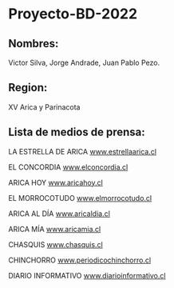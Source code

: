# Proyecto-BD-2022
## Nombres:
Victor Silva, Jorge Andrade, Juan Pablo Pezo.
## Region: 
XV Arica y Parinacota
## Lista de medios de prensa:
LA ESTRELLA DE ARICA 
www.estrellaarica.cl

EL CONCORDIA
www.elconcordia.cl

ARICA HOY
www.aricahoy.cl

EL MORROCOTUDO
www.elmorrocotudo.cl

ARICA AL DÍA
www.aricaldia.cl

ARICA MÍA
www.aricamia.cl

CHASQUIS 
www.chasquis.cl

CHINCHORRO
www.periodicochinchorro.cl

DIARIO INFORMATIVO
www.diarioinformativo.cl
